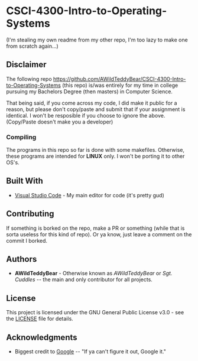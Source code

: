 # CSCI-4300-Intro-to-Operating-Systems
(I'm stealing my own readme from my other repo, I'm too lazy to make one from scratch again...)

## Disclaimer

The following repo https://github.com/AWildTeddyBear/CSCI-4300-Intro-to-Operating-Systems (this repo)
is/was entirely for my time in college pursuing my Bachelors Degree (then masters) in Computer Science.

That being said, if you come across my code, I did make it public for a reason, but please don't copy/paste and submit that if your assignment is identical.
I won't be resposible if you choose to ignore the above. (Copy/Paste doesn't make you a developer)

### Compiling

The programs in this repo so far is done with some makefiles. Otherwise, these programs are intended for **LINUX** only. I won't be porting it to other OS's.

## Built With

* [Visual Studio Code](https://code.visualstudio.com/) - My main editor for code (it's pretty gud)

## Contributing

If something is borked on the repo, make a PR or something (while that is sorta useless for this kind of repo).
Or ya know, just leave a comment on the commit I borked.

## Authors

* **AWildTeddyBear** - Otherwise known as *AWildTeddyBear* or *Sgt. Cuddles* -- the main and only contributor for all projects.

## License

This project is licensed under the GNU General Public License v3.0 - see the [LICENSE](https://github.com/AWildTeddyBear/CSCI-4300-Intro-to-Operating-Systems/blob/master/LICENSE) file for details.

## Acknowledgments

* Biggest credit to [Google](https://google.com) -- "If ya can't figure it out, Google it."